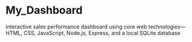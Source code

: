 # My_Dashboard
interactive sales performance dashboard using core web technologies—HTML, CSS, JavaScript, Node.js, Express, and a local SQLite database
